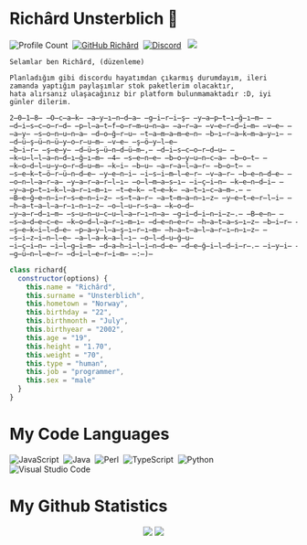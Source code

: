 # Richârd Unsterblich 🍦
![Profile Count](https://komarev.com/ghpvc/?username=richardsistemler&color=red)&nbsp;
[![GitHub Richârd](https://img.shields.io/github/followers/richardsistemler?label=follow&style=social)](https://github.com/richardsistemler)&nbsp;
<a href="https://discord.com/users/744229839137144925"><img alt="Discord" src="https://img.shields.io/badge/@richârd-2f3236?style=flat&logo=discord&logoColor=blue" /></a> &nbsp;
<a href="https://instagram.com/richardmisali"><img src="https://img.shields.io/badge/@richardmisali-E4405F?style=flat&logo=Instagram&logoColor=white"/></a> &nbsp;

```
Selamlar ben Richârd, (düzenleme)

Planladığım gibi discordu hayatımdan çıkarmış durumdayım, ileri zamanda yaptığım paylaşımlar stok paketlerim olacaktır, 
hata alırsanız ulaşacağınız bir platform bulunmamaktadır :D, iyi günler dilerim. 

2̶0̶1̶8̶ ̶O̶c̶a̶k̶ ̶a̶y̶ı̶n̶d̶a̶ ̶g̶i̶r̶i̶ş̶ ̶y̶a̶p̶t̶ı̶ğ̶ı̶m̶ ̶d̶i̶s̶c̶o̶r̶d̶ ̶p̶l̶a̶t̶f̶o̶r̶m̶u̶n̶a̶ ̶a̶r̶a̶ ̶v̶e̶r̶d̶i̶m̶ ̶v̶e̶ ̶a̶y̶ ̶s̶o̶n̶u̶n̶a̶ ̶d̶o̶ğ̶r̶u̶ ̶t̶a̶m̶a̶m̶e̶n̶ ̶b̶ı̶r̶a̶k̶m̶a̶y̶ı̶ ̶d̶ü̶ş̶ü̶n̶ü̶y̶o̶r̶u̶m̶ ̶v̶e̶ ̶ş̶ö̶y̶l̶e̶
̶b̶i̶r̶ ̶ş̶e̶y̶ ̶d̶ü̶ş̶ü̶n̶d̶ü̶m̶,̶ ̶d̶i̶s̶c̶o̶r̶d̶u̶ ̶k̶u̶l̶l̶a̶n̶d̶ı̶ğ̶ı̶m̶ ̶4̶ ̶s̶e̶n̶e̶ ̶b̶o̶y̶u̶n̶c̶a̶ ̶b̶o̶t̶ ̶k̶o̶d̶l̶u̶y̶o̶r̶d̶u̶m̶ ̶k̶i̶ ̶b̶u̶ ̶a̶r̶a̶l̶a̶r̶ ̶b̶o̶t̶ ̶s̶e̶k̶t̶ö̶r̶ü̶n̶d̶e̶ ̶y̶e̶n̶i̶ ̶i̶s̶i̶m̶l̶e̶r̶ ̶v̶a̶r̶ ̶b̶e̶n̶d̶e̶ ̶
̶o̶n̶l̶a̶r̶a̶ ̶y̶a̶r̶a̶r̶l̶ı̶ ̶o̶l̶m̶a̶s̶ı̶ ̶i̶ç̶i̶n̶ ̶k̶e̶n̶d̶i̶ ̶y̶a̶p̶t̶ı̶k̶l̶a̶r̶ı̶m̶ı̶ ̶t̶e̶k̶ ̶t̶e̶k̶ ̶a̶t̶ı̶c̶a̶m̶.̶ ̶B̶e̶ğ̶e̶n̶i̶r̶s̶e̶n̶i̶z̶ ̶s̶t̶a̶r̶ ̶a̶t̶m̶a̶n̶ı̶z̶ ̶y̶e̶t̶e̶r̶l̶i̶ ̶h̶a̶t̶a̶l̶a̶r̶ı̶n̶ı̶z̶ ̶o̶l̶u̶r̶s̶a̶ ̶k̶o̶d̶
̶y̶a̶r̶d̶ı̶m̶ ̶s̶u̶n̶u̶c̶u̶l̶a̶r̶ı̶n̶a̶ ̶g̶i̶d̶i̶n̶i̶z̶.̶ ̶B̶e̶n̶ ̶s̶a̶d̶e̶c̶e̶ ̶k̶o̶d̶l̶a̶r̶ı̶m̶ı̶ ̶d̶e̶n̶e̶r̶ ̶h̶a̶t̶a̶s̶ı̶z̶ ̶b̶i̶r̶ ̶ş̶e̶k̶i̶l̶d̶e̶ ̶p̶a̶y̶l̶a̶ş̶ı̶r̶ı̶m̶ ̶h̶a̶t̶a̶l̶a̶r̶ı̶n̶ı̶z̶ ̶s̶i̶z̶i̶n̶l̶e̶ ̶a̶l̶a̶k̶a̶l̶ı̶ ̶o̶l̶d̶u̶ğ̶u̶
̶i̶ç̶i̶n̶ ̶i̶l̶g̶i̶m̶ ̶d̶a̶h̶i̶l̶i̶n̶d̶e̶ ̶d̶e̶ğ̶i̶l̶d̶i̶r̶.̶ ̶i̶y̶i̶ ̶g̶ü̶n̶l̶e̶r̶ ̶d̶i̶l̶e̶r̶i̶m̶ ̶:̶)̶
```

```js
class richard{
  constructor(options) {
    this.name = "Richârd",
    this.surname = "Unsterblich",
    this.hometown = "Norway",
    this.birthday = "22",
    this.birthmonth = "July",
    this.birthyear = "2002",
    this.age = "19",
    this.height = "1.70",
    this.weight = "70",
    this.type = "human",
    this.job = "programmer",
    this.sex = "male"
  }
}
```

  # My Code Languages
![JavaScript](https://img.shields.io/badge/-JavaScript-05122A?style=flat&logo=javascript)&nbsp;
![Java](https://img.shields.io/badge/-Java-05122A?style=flat&logo=java)&nbsp;
![Perl](https://img.shields.io/badge/-Perl-05122A?style=flat&logo=perl)&nbsp;
![TypeScript](https://img.shields.io/badge/-TypeScript-05122A?style=flat&logo=typescript)&nbsp;
![Python](https://img.shields.io/badge/-Python-05122A?style=flat&logo=python)&nbsp;
![Visual Studio Code](https://img.shields.io/badge/-Visual%20Studio%20Code-05122A?style=flat&logo=visual-studio-code&logoColor=007ACC)&nbsp;


  # My Github Statistics
<p align="center">
  <a href="https://github.com/richardsistemler/" target="_blank"><img src="https://github-readme-stats.vercel.app/api/top-langs/?username=richardsistemler&langs_count=10&custom_title=Most+Used+Languages&bg_color=171a1f&text_color=fff&icon_color=ff0000&hide_border=true&title_color=ff0000"/></a>
  <a href="https://github.com/richardsistemler/" target="_blank"><img src="https://github-readme-stats.vercel.app/api?username=richardsistemler&show_icons=true&border_radius=10px&title_color=ff0000&hide_border=true&bg_color=171a1f&text_color=fff&icon_color=ff0000&custom_title=richardsistemler%27s+Github+Statistics"/></a>
</p>

